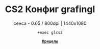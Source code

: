 <div align="center">



# CS2 Конфиг grafingl
сенса - 0.65 / 800dpi | 1440x1080

`+exec glcs2`

[**`Прицелы`**](./cursor.txt)
